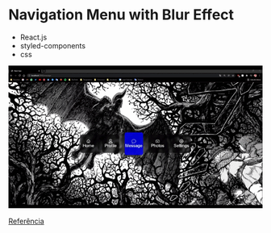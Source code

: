 # Navigation Menu with Blur Effect

* React.js
* styled-components
* css


![preview](blur.gif)


[Referência](https://youtu.be/ArTVfdHOB-M)
